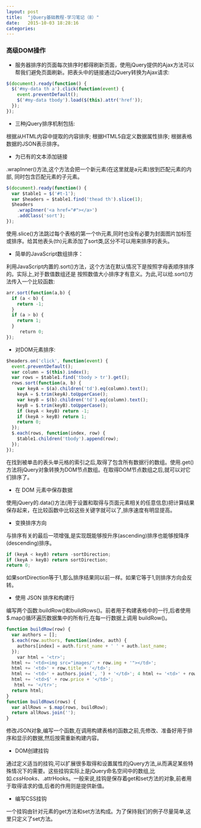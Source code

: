 ```yaml
---
layout: post
title:  "jQuery基础教程-学习笔记（8）"
date:   2015-10-03 18:28:16
categories:
---
```

### 高级DOM操作

+ 服务器排序的页面每次排序时都得刷新页面，使用jQuery提供的Ajax方法可以帮我们避免页面刷新。把表头中的链接通过jQuery转换为Ajax请求:

```javascript
$(document).ready(function() {
  $('#my-data th a').click(function(event) {
    event.preventDefault();
    $('#my-data tbody').load($(this).attr('href'));
  });
});
```

+ 三种jQuery排序机制包括:

根据从HTML内容中提取的内容排序; 
根据HTML5自定义数据属性排序;
根据表格数据的JSON表示排序。

+ 为已有的文本添加链接

.wrapInner()方法,这个方法会把一个新元素(在这里就是a元素)放到匹配元素的内部, 同时包含匹配元素的子元素。

```javascript
$(document).ready(function() {
  var $table1 = $('#t-1');
  var $headers = $table1.find('thead th').slice(1);
  $headers
    .wrapInner('<a href="#"></a>')
    .addClass('sort');
});
```
使用.slice()方法跳过每个表格的第一个th元素,同时也没有必要为封面图片加标签或排序。给其他表头(th)元素添加了sort类,区分不可以用来排序的表头。

+ 简单的JavaScript数组排序：

利用JavaScript内置的.sort()方法，这个方法在默认情况下是按照字母表顺序排序的。实际上,对于数值数组还是
按照数值大小排序才有意义。为此,可以给.sort()方法传入一个比较函数:

```JavaScript
arr.sort(function(a,b) {
  if (a < b) {
    return -1;
  }
  if (a > b) {
    return 1;
  }
  ￼￼￼return 0;
});
```

+ 对DOM元素排序:

```JavaScript
$headers.on('click', function(event) {
  event.preventDefault();
  var column = $(this).index();
  var rows = $table1.find('tbody > tr').get();
  rows.sort(function(a, b) {
    var keyA = $(a).children('td').eq(column).text();
    keyA = $.trim(keyA).toUpperCase();
    var keyB = $(b).children('td').eq(column).text();
    keyB = $.trim(keyB).toUpperCase();
    if (keyA < keyB) return -1;
    if (keyA > keyB) return 1;
    return 0;
  });
  $.each(rows, function(index, row) {
    $table1.children('tbody').append(row);
  });
});
```

在找到被单击的表头单元格的索引之后,取得了包含所有数据行的数组。使用.get()方法将jQuery对象转换为DOM节点数组。在取得DOM节点数组之后,就可以对它们排序了。

+ 在 DOM 元素中保存数据

使用jQuery的.data()方法(用于设置和取得与页面元素相关的任意信息)把计算结果保存起来，在比较函数中比较这些关键字就可以了,排序速度有明显提高。

+ 变换排序方向

与排序有关的最后一项增强,是实现既能够按升序(ascending)排序也能够按降序 (descending)排序。

```javascript
if (keyA < keyB) return -sortDirection;
if (keyA > keyB) return sortDirection;
return 0;
```

如果sortDirection等于1,那么排序结果同以前一样。如果它等于1,则排序方向会反转。

+ 使用 JSON 排序和构建行

编写两个函数:buildRow()和buildRows()。前者用于构建表格中的一行,后者使用$.map()循环遍历数据集中的所有行,在每一行数据上调用
buildRow()。

```javascript
function buildRow(row) {
  var authors = [];
  $.each(row.authors, function(index, auth) {
    authors[index] = auth.first_name + ' ' + auth.last_name;
  });
  ￼￼var html = '<tr>';
  html += '<td><img src="images/' + row.img + '"></td>';
  html += '<td>' + row.title + '</td>';
  html += '<td>' + authors.join(', ') + '</td>'; 4 html += '<td>' + row.published + '</td>';
  html += '<td>$' + row.price + '</td>';
￼  html += '</tr>';
  return html;
}
function buildRows(rows) {
  var allRows = $.map(rows, buildRow);
  return allRows.join('');
}
```

修改JSON对象,编写一个函数,在调用构建表格的函数之前,先修改、准备好用于排序和显示的数据,然后按需重新构建内容。

+ DOM创建挂钩

通过定义适当的挂钩,可以扩展很多取得和设置属性的jQuery方法,从而满足某些特殊情况下的需要。这些挂钩实际上是jQuery命名空间中的数组,比如$.cssHooks、$.attrHooks。一般来说,挂钩是保存着get和set方法的对象,前者用于取得请求的值,后者的作用则是提供新值。

+ 编写CSS挂钩

一个挂钩由针对元素的get方法和set方法构成。为了保持我们的例子尽量简单,这里只定义了set方法。
